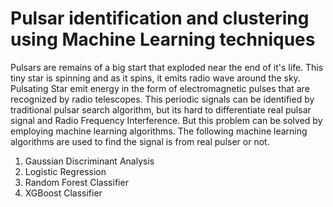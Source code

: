 # Pulsar identification and clustering using Machine Learning techniques
Pulsars are remains of a big start that exploded near the end of it's life. This tiny star is spinning and as it spins, it emits radio wave around the sky. Pulsating Star emit energy in the form of electromagnetic pulses that are recognized by radio telescopes. This periodic signals can be identified by traditional pulsar search algorithm, but its hard to differentiate real pulsar signal and Radio Frequency Interference. But this problem can be solved by employing machine learning algorithms.
The following machine learning algorithms are used to find the signal is from real pulser or not.
1. Gaussian Discriminant Analysis
2. Logistic Regression
3. Random Forest Classifier
4. XGBoost Classifier

